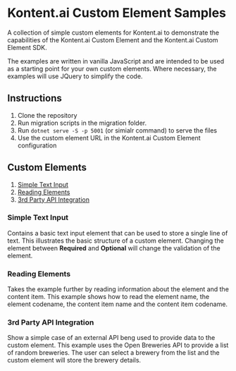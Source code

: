 # Kontent.ai Custom Element Samples

A collection of simple custom elements for Kontent.ai to demonstrate the capabilities of the Kontent.ai Custom Element and the Kontent.ai Custom Element SDK.

The examples are written in vanilla JavaScript and are intended to be used as a starting point for your own custom elements. Where necessary, the examples will use JQuery to simplify the code.

## Instructions

1. Clone the repository
1. Run migration scripts in the migration folder.
1. Run `dotnet serve -S -p 5001` (or simialr command) to serve the files
1. Use the custom element URL in the Kontent.ai Custom Element configuration

## Custom Elements

1. [Simple Text Input](#simple-text)
1. [Reading Elements](#reading-elements)
1. [3rd Party API Integration](#3rd-party-api)

### Simple Text Input <a name="simple-text"></a>

Contains a basic text input element that can be used to store a single line of text. This illustrates the basic structure of a custom element. Changing the element between **Required** and **Optional** will change the validation of the element.

### Reading Elements <a name="reading-elements"></a>

Takes the example further by reading information about the element and the content item. This example shows how to read the element name, the element codename, the content item name and the content item codename.

### 3rd Party API Integration <a name="3rd-party-api"></a>

Show a simple case of an external API beng used to provide data to the custom element. This example uses the Open Breweries API to provide a list of random breweries. The user can select a brewery from the list and the custom element will store the brewery details.